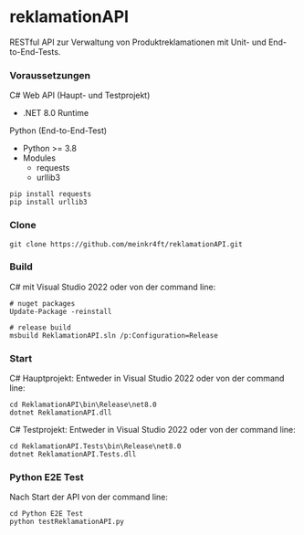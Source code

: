 # reklamationAPI
RESTful API zur Verwaltung von Produktreklamationen mit Unit- und End-to-End-Tests.

### Voraussetzungen
C# Web API (Haupt- und Testprojekt)
- .NET 8.0 Runtime

Python (End-to-End-Test)
- Python >= 3.8
- Modules
  - requests
  - urllib3
```console
pip install requests
pip install urllib3
```

### Clone
```console
git clone https://github.com/meinkr4ft/reklamationAPI.git
```

### Build
C# mit Visual Studio 2022 oder von der command line:
```console
# nuget packages
Update-Package -reinstall

# release build
msbuild ReklamationAPI.sln /p:Configuration=Release
```

### Start
C# Hauptprojekt:
Entweder in Visual Studio 2022 oder von der command line:
```console
cd ReklamationAPI\bin\Release\net8.0
dotnet ReklamationAPI.dll
```

C# Testprojekt:
Entweder in Visual Studio 2022 oder von der command line:
```console
cd ReklamationAPI.Tests\bin\Release\net8.0
dotnet ReklamationAPI.Tests.dll
```

### Python E2E Test
Nach Start der API von der command line:
```console
cd Python E2E Test
python testReklamationAPI.py
```

